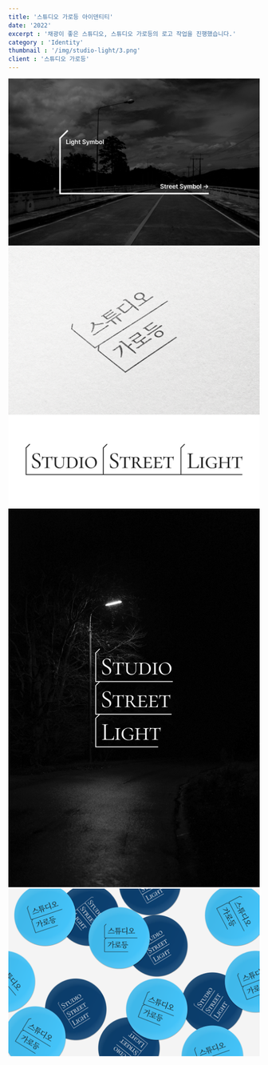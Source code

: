 ```yaml
---
title: '스튜디오 가로등 아이덴티티'
date: '2022'
excerpt : '채광이 좋은 스튜디오, 스튜디오 가로등의 로고 작업을 진행했습니다.'
category : 'Identity'
thumbnail : '/img/studio-light/3.png'
client : '스튜디오 가로등'
---
```

<img src="/img/studio-light/1.jpg">
<img src="/img/studio-light/3.png">
<img src="/img/studio-light/5.png">
<img src="/img/studio-light/4.png">
<img src="/img/studio-light/2.png">
